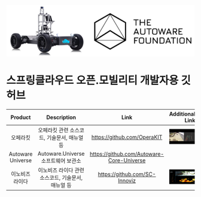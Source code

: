 ![logo](https://github.com/vin-cloud/SpringCloud/blob/main/images/logo4.png "SpringCloud Inc.")

# 스프링클라우드 오픈.모빌리티 개발자용 깃허브 

|    **Product**    |                               **Description**                              |                  **Link**                 |       **Additional Link**               |
|:-----------------:|:--------------------------------------------------------------------------:|:-----------------------------------------:|-----------------------------------:|
| 오페라킷          | 오페라킷 관련 소스코드, 기술문서, 매뉴얼 등                                    | https://github.com/OperaKIT               |[![OperaKit](https://github.com/vin-cloud/SpringCloud/blob/main/images/opkit.png)](https://youtu.be/hBkETfOOvOo "OperaKit Demo")|
| Autoware Universe | Autoware.Universe      소프트웨어 보관소   | https://github.com/Autoware-Core-Universe |   |
| 이노비즈 라이다          | 이노비즈 라이다 관련 소스코드, 기술문서, 매뉴얼 등              | https://github.com/SC-Innoviz             |[![Innoviz](https://github.com/vin-cloud/SpringCloud/blob/main/images/inn.png)](https://youtu.be/v-QsUv-5jME "Innoviz Demo")   |
